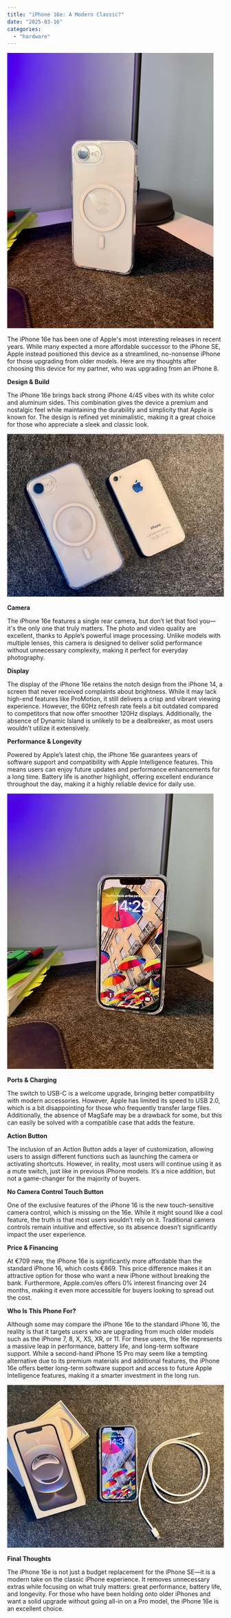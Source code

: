 ```yaml
---
title: "iPhone 16e: A Modern Classic?"
date: "2025-03-16"
categories: 
  - "hardware"
---
```


![](images/iphone-16e-1.jpeg)

The iPhone 16e has been one of Apple's most interesting releases in recent years. While many expected a more affordable successor to the iPhone SE, Apple instead positioned this device as a streamlined, no-nonsense iPhone for those upgrading from older models. Here are my thoughts after choosing this device for my partner, who was upgrading from an iPhone 8.

**Design & Build**

The iPhone 16e brings back strong iPhone 4/4S vibes with its white color and aluminum sides. This combination gives the device a premium and nostalgic feel while maintaining the durability and simplicity that Apple is known for. The design is refined yet minimalistic, making it a great choice for those who appreciate a sleek and classic look.

![](images/iphone-16e-3.jpeg)

**Camera**

The iPhone 16e features a single rear camera, but don’t let that fool you—it's the only one that truly matters. The photo and video quality are excellent, thanks to Apple’s powerful image processing. Unlike models with multiple lenses, this camera is designed to deliver solid performance without unnecessary complexity, making it perfect for everyday photography.

**Display**

The display of the iPhone 16e retains the notch design from the iPhone 14, a screen that never received complaints about brightness. While it may lack high-end features like ProMotion, it still delivers a crisp and vibrant viewing experience. However, the 60Hz refresh rate feels a bit outdated compared to competitors that now offer smoother 120Hz displays. Additionally, the absence of Dynamic Island is unlikely to be a dealbreaker, as most users wouldn’t utilize it extensively.

**Performance & Longevity**

Powered by Apple’s latest chip, the iPhone 16e guarantees years of software support and compatibility with Apple Intelligence features. This means users can enjoy future updates and performance enhancements for a long time. Battery life is another highlight, offering excellent endurance throughout the day, making it a highly reliable device for daily use.

![](images/iphone-16e-2.jpeg)

**Ports & Charging**

The switch to USB-C is a welcome upgrade, bringing better compatibility with modern accessories. However, Apple has limited its speed to USB 2.0, which is a bit disappointing for those who frequently transfer large files. Additionally, the absence of MagSafe may be a drawback for some, but this can easily be solved with a compatible case that adds the feature.

**Action Button**

The inclusion of an Action Button adds a layer of customization, allowing users to assign different functions such as launching the camera or activating shortcuts. However, in reality, most users will continue using it as a mute switch, just like in previous iPhone models. It’s a nice addition, but not a game-changer for the majority of buyers.

**No Camera Control Touch Button**

One of the exclusive features of the iPhone 16 is the new touch-sensitive camera control, which is missing on the 16e. While it might sound like a cool feature, the truth is that most users wouldn’t rely on it. Traditional camera controls remain intuitive and effective, so its absence doesn’t significantly impact the user experience.

**Price & Financing**

At €709 new, the iPhone 16e is significantly more affordable than the standard iPhone 16, which costs €869. This price difference makes it an attractive option for those who want a new iPhone without breaking the bank. Furthermore, Apple.com/es offers 0% interest financing over 24 months, making it even more accessible for buyers looking to spread out the cost.

**Who Is This Phone For?**

Although some may compare the iPhone 16e to the standard iPhone 16, the reality is that it targets users who are upgrading from much older models such as the iPhone 7, 8, X, XS, XR, or 11. For these users, the 16e represents a massive leap in performance, battery life, and long-term software support. While a second-hand iPhone 15 Pro may seem like a tempting alternative due to its premium materials and additional features, the iPhone 16e offers better long-term software support and access to future Apple Intelligence features, making it a smarter investment in the long run.

![](images/iphone-16e-4.jpeg)

**Final Thoughts**

The iPhone 16e is not just a budget replacement for the iPhone SE—it is a modern take on the classic iPhone experience. It removes unnecessary extras while focusing on what truly matters: great performance, battery life, and longevity. For those who have been holding onto older iPhones and want a solid upgrade without going all-in on a Pro model, the iPhone 16e is an excellent choice.
